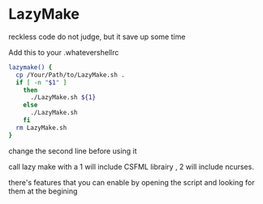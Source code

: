# LazyMake

reckless code do not judge, but it save up some time

Add this to your .whatevershellrc

```bash
lazymake() {
  cp /Your/Path/to/LazyMake.sh .
  if [ -n "$1" ]
    then
      ./LazyMake.sh ${1}
    else
      ./LazyMake.sh
    fi
  rm LazyMake.sh
}
```
change the second line before using it

call lazy make with a 1 will include CSFML librairy , 2 will include ncurses.

there's features that you can enable by opening the script and looking for them at the begining
